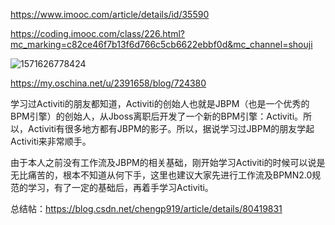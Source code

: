 https://www.imooc.com/article/details/id/35590

https://coding.imooc.com/class/226.html?mc_marking=c82ce46f7b13f6d766c5cb6622ebbf0d&mc_channel=shouji

![1571626778424](C:\Users\Administrator\AppData\Roaming\Typora\typora-user-images\1571626778424.png)

https://my.oschina.net/u/2391658/blog/724380

学习过Activiti的朋友都知道，Activiti的创始人也就是JBPM（也是一个优秀的BPM引擎）的创始人，从Jboss离职后开发了一个新的BPM引擎：Activiti。所以，Activiti有很多地方都有JBPM的影子。所以，据说学习过JBPM的朋友学起Activiti来非常顺手。

由于本人之前没有工作流及JBPM的相关基础，刚开始学习Activiti的时候可以说是无比痛苦的，根本不知道从何下手，这里也建议大家先进行工作流及BPMN2.0规范的学习，有了一定的基础后，再着手学习Activiti。

总结帖：https://blog.csdn.net/chengp919/article/details/80419831